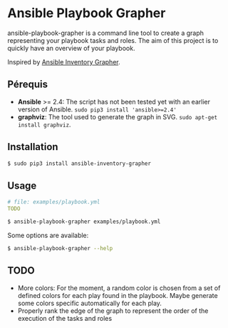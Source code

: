 # Ansible Playbook Grapher

ansible-playbook-grapher is a command line tool to create a graph representing your playbook tasks and roles. The aim of
this project is to quickly have an overview of your playbook.

Inspired by [Ansible Inventory Grapher](https://github.com/willthames/ansible-inventory-grapher).

## Pérequis
 * **Ansible** >= 2.4: The script has not been tested yet with an earlier version of Ansible. `sudo pip3 install 'ansible>=2.4'`
 * **graphviz**: The tool used to generate the graph in SVG. `sudo apt-get install graphviz`.
 
## Installation
```bash
$ sudo pip3 install ansible-inventory-grapher
```

## Usage

```yaml
# file: examples/playbook.yml
TODO
```


```bash
$ ansible-playbook-grapher examples/playbook.yml
```

Some options are available:

```bash
$ ansible-playbook-grapher --help
```


## TODO

 - More colors: For the moment, a random color is chosen from a set of defined colors for each play
 found in the playbook. Maybe generate some colors specific automatically for each play.
 - Properly rank the edge of the graph to represent the order of the execution of the tasks and roles
  